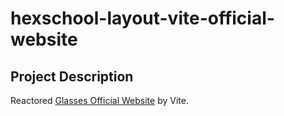 # hexschool-layout-vite-official-website

## Project Description
Reactored [Glasses Official Website](https://github.com/chunjull/hexschool-layout-official-website) by Vite.
